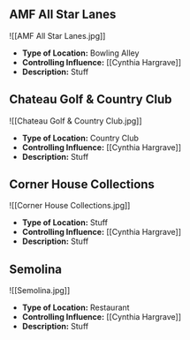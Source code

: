 ## AMF All Star Lanes
![[AMF All Star Lanes.jpg]]
- **Type of Location:** Bowling Alley
- **Controlling Influence:** [[Cynthia Hargrave]]
- **Description:** Stuff

## Chateau Golf & Country Club
![[Chateau Golf & Country Club.jpg]]
- **Type of Location:** Country Club
- **Controlling Influence:** [[Cynthia Hargrave]]
- **Description:** Stuff

## Corner House Collections
![[Corner House Collections.jpg]]
- **Type of Location:** Stuff
- **Controlling Influence:** [[Cynthia Hargrave]]
- **Description:** Stuff

## Semolina
![[Semolina.jpg]]
- **Type of Location:** Restaurant
- **Controlling Influence:** [[Cynthia Hargrave]]
- **Description:** Stuff